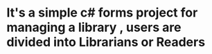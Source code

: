 # It's a simple c# forms project for managing a library , users are divided into Librarians or Readers 
